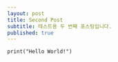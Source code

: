 ```yaml
---
layout: post
title: Second Post
subtitle: 테스트용 두 번째 포스팅입니다.
published: true
---
```


```
print("Hello World!")
```
